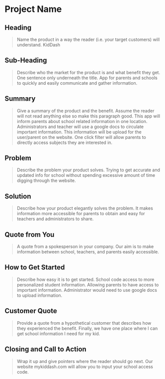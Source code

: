 # Project Name #

<!-- 
> This material was originally posted [here](http://www.quora.com/What-is-Amazons-approach-to-product-development-and-product-management). It is reproduced here for posterities sake.

There is an approach called "working backwards" that is widely used at Amazon. They work backwards from the customer, rather than starting with an idea for a product and trying to bolt customers onto it. While working backwards can be applied to any specific product decision, using this approach is especially important when developing new products or features.

For new initiatives a product manager typically starts by writing an internal press release announcing the finished product. The target audience for the press release is the new/updated product's customers, which can be retail customers or internal users of a tool or technology. Internal press releases are centered around the customer problem, how current solutions (internal or external) fail, and how the new product will blow away existing solutions.

If the benefits listed don't sound very interesting or exciting to customers, then perhaps they're not (and shouldn't be built). Instead, the product manager should keep iterating on the press release until they've come up with benefits that actually sound like benefits. Iterating on a press release is a lot less expensive than iterating on the product itself (and quicker!).

If the press release is more than a page and a half, it is probably too long. Keep it simple. 3-4 sentences for most paragraphs. Cut out the fat. Don't make it into a spec. You can accompany the press release with a FAQ that answers all of the other business or execution questions so the press release can stay focused on what the customer gets. My rule of thumb is that if the press release is hard to write, then the product is probably going to suck. Keep working at it until the outline for each paragraph flows. 

Oh, and I also like to write press-releases in what I call "Oprah-speak" for mainstream consumer products. Imagine you're sitting on Oprah's couch and have just explained the product to her, and then you listen as she explains it to her audience. That's "Oprah-speak", not "Geek-speak".

Once the project moves into development, the press release can be used as a touchstone; a guiding light. The product team can ask themselves, "Are we building what is in the press release?" If they find they're spending time building things that aren't in the press release (overbuilding), they need to ask themselves why. This keeps product development focused on achieving the customer benefits and not building extraneous stuff that takes longer to build, takes resources to maintain, and doesn't provide real customer benefit (at least not enough to warrant inclusion in the press release).
 -->
 
## Heading ##
  > Name the product in a way the reader (i.e. your target customers) will understand.
  KidDash

## Sub-Heading ##
  > Describe who the market for the product is and what benefit they get. One sentence only underneath the title.
  App for parents and schools to quickly and easily communicate and gather information.

## Summary ##
  > Give a summary of the product and the benefit. Assume the reader will not read anything else so make this paragraph good.
  This app will inform parents about school related information in one location. Administrators and teacher will use a google docs to circulate important information. This information will be upload for the user/parent on the website. One click filter will allow parents to directly access subjects they are interested in.
## Problem ##
  > Describe the problem your product solves.
  Trying to get accurate and updated info for school without spending excessive amount of time digging through the website.

## Solution ##
  > Describe how your product elegantly solves the problem.
  It makes information more accessible for parents to obtain and easy for teachers and administrators to share.

## Quote from You ##
  > A quote from a spokesperson in your company.
  Our aim is to make information between school, teachers, and parents easily accessible.

## How to Get Started ##
  > Describe how easy it is to get started.
  School code access to more personalized student information. Allowing parents to have access to important information. Administrator would need to use google docs to upload information.

## Customer Quote ##
  > Provide a quote from a hypothetical customer that describes how they experienced the benefit.
  Finally, we have one place where I can get school information I need for my kid.

## Closing and Call to Action ##
  > Wrap it up and give pointers where the reader should go next.
  Our website mykiddash.com will allow you to input your school access code. 
